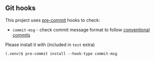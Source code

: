 


## Git hooks

This project uses [pre-commit](https://pre-commit.com/) hooks to check:

* `commit-msg` - check commit message format to follow [conventional commits](https://www.conventionalcommits.org/en/v1.0.0/)

Please install it with (included in `test` extra)
```shell
(.venv)$ pre-commit install --hook-type commit-msg
```

